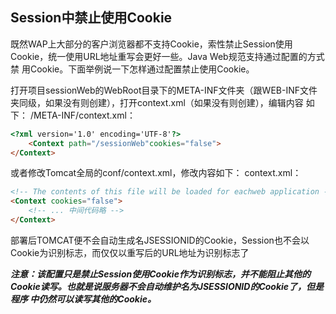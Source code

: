 ## Session中禁止使用Cookie


既然WAP上大部分的客户浏览器都不支持Cookie，索性禁止Session使用Cookie，统一使用URL地址重写会更好一些。Java Web规范支持通过配置的方式禁
用Cookie。下面举例说一下怎样通过配置禁止使用Cookie。


打开项目sessionWeb的WebRoot目录下的META-INF文件夹（跟WEB-INF文件夹同级，如果没有则创建），打开context.xml（如果没有则创建），编辑内容
如下： /META-INF/context.xml：


```html
<?xml version='1.0' encoding='UTF-8'?>
    <Context path="/sessionWeb"cookies="false">
</Context>
```


或者修改Tomcat全局的conf/context.xml，修改内容如下： context.xml：


```html
<!-- The contents of this file will be loaded for eachweb application -->
<Context cookies="false">
    <!-- ... 中间代码略 -->
</Context>
```


部署后TOMCAT便不会自动生成名JSESSIONID的Cookie，Session也不会以Cookie为识别标志，而仅仅以重写后的URL地址为识别标志了


***注意：该配置只是禁止Session使用Cookie作为识别标志，并不能阻止其他的Cookie读写。也就是说服务器不会自动维护名为JSESSIONID的Cookie了，但是程序
中仍然可以读写其他的Cookie。***
